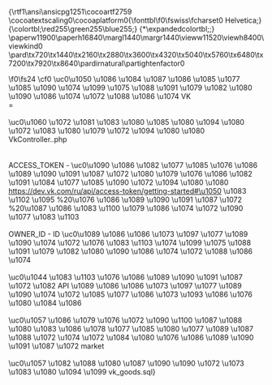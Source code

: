 {\rtf1\ansi\ansicpg1251\cocoartf2759
\cocoatextscaling0\cocoaplatform0{\fonttbl\f0\fswiss\fcharset0 Helvetica;}
{\colortbl;\red255\green255\blue255;}
{\*\expandedcolortbl;;}
\paperw11900\paperh16840\margl1440\margr1440\vieww11520\viewh8400\viewkind0
\pard\tx720\tx1440\tx2160\tx2880\tx3600\tx4320\tx5040\tx5760\tx6480\tx7200\tx7920\tx8640\pardirnatural\partightenfactor0

\f0\fs24 \cf0 \uc0\u1050 \u1086 \u1084 \u1087 \u1086 \u1085 \u1077 \u1085 \u1090  \u1074 \u1099 \u1075 \u1088 \u1091 \u1079 \u1082 \u1080  \u1090 \u1086 \u1074 \u1072 \u1088 \u1086 \u1074  VK\
=\
\
\uc0\u1060 \u1072 \u1081 \u1083   \u1080 \u1085 \u1080 \u1094 \u1080 \u1072 \u1083 \u1080 \u1079 \u1072 \u1094 \u1080 \u1080  VkController..php\
\
\
ACCESS_TOKEN - \uc0\u1090 \u1086 \u1082 \u1077 \u1085  \u1076 \u1086 \u1089 \u1090 \u1091 \u1087 \u1072  \u1080 \u1079  \u1076 \u1086 \u1082 \u1091 \u1084 \u1077 \u1085 \u1090 \u1072 \u1094 \u1080 \u1080  https://dev.vk.com/ru/api/access-token/getting-started#\u1050 \u1083 \u1102 \u1095 %20\u1076 \u1086 \u1089 \u1090 \u1091 \u1087 \u1072 %20\u1087 \u1086 \u1083 \u1100 \u1079 \u1086 \u1074 \u1072 \u1090 \u1077 \u1083 \u1103 \
\
OWNER_ID -  ID \uc0\u1089 \u1086 \u1086 \u1073 \u1097 \u1077 \u1089 \u1090 \u1074 \u1072  \u1076 \u1083 \u1103  \u1074 \u1099 \u1075 \u1088 \u1091 \u1079 \u1082 \u1080  \u1090 \u1086 \u1074 \u1072 \u1088 \u1086 \u1074 \
\
\uc0\u1044 \u1083 \u1103  \u1076 \u1086 \u1089 \u1090 \u1091 \u1087 \u1072  \u1082  API \u1089 \u1086 \u1086 \u1073 \u1097 \u1077 \u1089 \u1090 \u1074 \u1072  \u1085 \u1077 \u1086 \u1073 \u1093 \u1086 \u1076 \u1080 \u1084 \u1086 \
 \
\uc0\u1057 \u1086 \u1079 \u1076 \u1072 \u1090 \u1100  \u1087 \u1088 \u1080 \u1083 \u1086 \u1078 \u1077 \u1085 \u1080 \u1077  \u1089  \u1087 \u1088 \u1072 \u1074 \u1072 \u1084 \u1080  \u1076 \u1086 \u1089 \u1090 \u1091 \u1087 \u1072  market \
\
\uc0\u1057 \u1082 \u1088 \u1080 \u1087 \u1090  \u1090 \u1072 \u1073 \u1083 \u1080 \u1094 \u1099  vk_goods.sql}